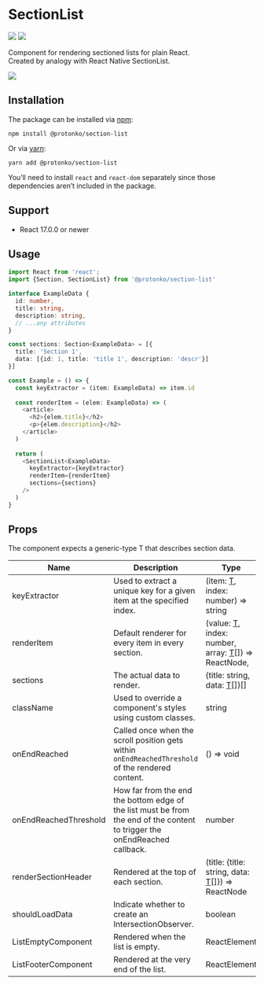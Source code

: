 # SectionList
![](https://badge.fury.io/js/@protonko%2Fsection-list.svg)
![](https://img.shields.io/badge/Size-12.2%20kB-green)

Component for rendering sectioned lists for plain React. 
<br>
Created by analogy with React Native SectionList.

![](https://github.com/Protonko/section-list/blob/master/public/example.gif?raw=true)

## Installation
The package can be installed via [npm](https://github.com/npm/cli):

```
npm install @protonko/section-list
```

Or via [yarn](https://github.com/yarnpkg/yarn):

```
yarn add @protonko/section-list
```

You’ll need to install `react` and `react-dom` separately since those dependencies aren’t included in the package. 

## Support
- React 17.0.0 or newer

## Usage
```typescript
import React from 'react';
import {Section, SectionList} from '@protonko/section-list'

interface ExampleData {
  id: number,
  title: string,
  description: string,
  // ...any attributes
}

const sections: Section<ExampleData> = [{
  title: 'Section 1',
  data: [{id: 1, title: 'title 1', description: 'descr'}]
}]

const Example = () => {
  const keyExtractor = (item: ExampleData) => item.id
  
  const renderItem = (elem: ExampleData) => (
    <article>
      <h2>{elem.title}</h2>
      <p>{elem.description}</h2>
    </article>
  )
  
  return (
    <SectionList<ExampleData>
      keyExtractor={keyExtractor}
      renderItem={renderItem}
      sections={sections}
    />
  )
}
```

## Props
The component expects a generic-type <span id="genericT">T</span> that describes section data.

| Name                  | Description                                                                                                                | Type                                                                          | Required |
|-----------------------|----------------------------------------------------------------------------------------------------------------------------|-------------------------------------------------------------------------------|----------|
| keyExtractor          | Used to extract a unique key for a given item at the specified index.                                                      | (item: [T](#genericT), index: number) => string                               | yes      |
| renderItem            | Default renderer for every item in every section.                                                                          | (value: [T](#genericT), index: number, array: [T](#genericT)[]) => ReactNode, | yes      |
| sections              | The actual data to render.                                                                                                 | {title: string, data: [T](#genericT)[]}[]                                     | yes      |
| className             | Used to override a component's styles using custom classes.                                                                | string                                                                        | no       |
| onEndReached          | Called once when the scroll position gets within `onEndReachedThreshold` of the rendered content.                          | () => void                                                                    | no       |
| onEndReachedThreshold | How far from the end the bottom edge of the list must be from the end of the content to trigger the onEndReached callback. | number                                                                        | no       |
| renderSectionHeader   | Rendered at the top of each section.                                                                                       | (title: {title: string, data: [T](#genericT)[]}) => ReactNode                 | no       |
| shouldLoadData        | Indicate whether to create an IntersectionObserver.                                                                        | boolean                                                                       | no       |
| ListEmptyComponent    | Rendered when the list is empty.                                                                                           | ReactElement                                                                  | no       |
| ListFooterComponent   | Rendered at the very end of the list.                                                                                      | ReactElement                                                                  | no       |
